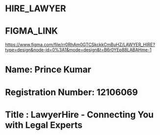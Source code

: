 # HIRE_LAWYER

# FIGMA_LINK

https://www.figma.com/file/rr0RhAm0GTCSkckkCmBuHZ/LAWYER_HIRE?type=design&node-id=0%3A1&mode=design&t=B6r0YEp88LABAHme-1

# Name: Prince Kumar

# Registration Number: 12106069

# Title : LawyerHire - Connecting You with Legal Experts
